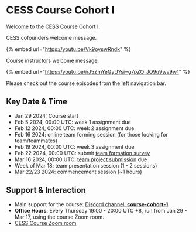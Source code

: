 # CESS Course Cohort I

Welcome to the CESS Course Cohort I.

CESS cofounders welcome message.

{% embed url="https://youtu.be/Vk9oyswRndk" %}

Course instructors welcome message.

{% embed url="https://youtu.be/irJ5ZmYeGyU?si=g7pZO_JQ9u9wv9w1" %}

Please check out the course episodes from the left navigation bar.

## Key Date & Time

- Jan 29 2024: Course start
- Feb 5  2024, 00:00 UTC: week 1 assignment due
- Feb 12 2024, 00:00 UTC: week 2 assignment due
- Feb 16 2024: online team forming session (for those looking for team/teammates)
- Feb 19 2024, 00:00 UTC: week 3 assignment due
- Feb 22 2024, 00:00 UTC: submit [team formation survey](https://forms.gle/hm1HFxCFHDmc4Wxz7)
- Mar 16 2024, 00:00 UTC: [team project submission](https://forms.gle/xqbzCVUVEELUjJxC6) due
- Week of Mar 18: team presentation session (1 - 2 sessions)
- Mar 22/23 2024: commencement session (~1 hours)

## Support & Interaction

- Main support for the course: [Discord channel: **course-cohort-1**](https://discord.gg/73rmNYTsW5)
- **Office Hours**: Every Thursday 19:00 - 20:00 UTC +8, run from Jan 29 - Mar 17, using the course Zoom room.
- [CESS Course Zoom room](https://us02web.zoom.us/j/88536105861?pwd=MkhhRjFXdHlsTDg3YlovOFZBMXI1UT09)
